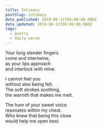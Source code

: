 ```yaml
---
title: Intimacy
postSlug: intimacy
date_published: 2019-06-11T04:00:00.000Z
date_updated: 2019-06-11T04:00:00.000Z
tags:
  - poetry
  - daily-verse
---
```


Your long slender fingers  
come and intertwine,  
as your lips approach  
and interlock with mine.

I cannot feel you  
without also being felt.  
The soft strokes soothing,  
the warmth that makes me melt.

The hum of your sweet voice  
resonates within my chest.  
Who knew that being this close  
would help me open best.
